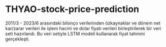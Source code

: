 # THYAO-stock-price-prediction

2011/3 - 2023/6 arasındaki bilonço verilerinden özkaynaklar ve dönem net kar/zarar verileri ile işlem hacmi ve dolar fiyatı verileri
birleştirilerek bir veri seti hazırlandı. Bu veri setiyle LSTM modeli kullanarak fiyat tahmini gerçekleşti.
